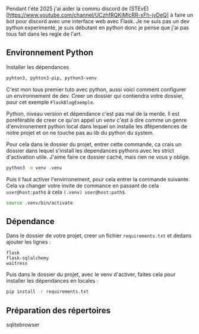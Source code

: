 
Pendant l'été 2025 j'ai aider la commu discord de (STEvE)[https://www.youtube.com/channel/UCzhfRQKiMlcRR-xFh-jvDeQ] 
à faire un bot pour discord avec une interface web avec Flask. Je ne suis pas un dev python experimenté, 
je suis débutant en python donc je pense que j'ai pas tous fait dans les regle de l'art.

## Environnement Python

Installer les dépendances 

~~~bash
pyhton3, pyhton3-pip, python3-venv
~~~

C'est mon tous premier tuto avec python, aussi voici comment configurer un environnement de dev. 
Creer un dossier qui contiendra votre dossier, pour cet exemple `FlaskBlogExemple`. 

Python, niveau version et dépendance c'est pas mal de la merde. 
Il est poréférable de creer ce qu'on appel un *venv* 
c'est à dire comme un genre d'envirronement python local dans lequel on installe 
les dfépendences de notre projet et on ne touche pas au lib du python du system. 

Pour cela dans le dossier du projet, entrer cette commande, 
ca crais un dossier dans lequel s'install les dependances pythons avec les strict d'activation utile.
J'aime faire ce dossier caché, mais rien ne vous y oblige. 

~~~bash
python3 -m venv .venv
~~~

Puis il faut activer l'envirronement, pour cela entrer la commande suivante. 
Cela va changer votre invite de commance en passant de cela `user@host:path$` à cela `(.venv) user@host:path$`.

~~~bash
source .venv/bin/activate
~~~

## Dépendance

Dans le dossier de votre projet, creer un fichier `requirements.txt` et dedans ajouter les lignes : 

~~~
flask
flask-sqlalchemy
waitress
~~~

Puis dans le dossier du projet, avec le venv d'activer, faites cela pour installer les dépendances en locales :

~~~bash
pip install -r requirements.txt
~~~

## Préparation des répertoires






sqlitebrowser